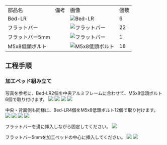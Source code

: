 <table class="packing-list">
    <tbody>
        <tr>
            <td>部品名</td>
            <td>備考</td>
            <td class="packing-img">画像</td>
            <td>個数</td>
        </tr>
        <tr>
            <td>Bed-LR</td>
            <td></td>
            <td><img src="./images/packing/Bed-LR.jpg" alt="Bed-LR"/></td>
            <td>6</td>
        </tr>
        <tr>
            <td>フラットバー</td>
            <td></td>
            <td><img src="./images/packing/flatbar.jpg" alt="フラットバー"/></td>
            <td>22</td>
        </tr>
        <tr>
            <td>フラットバー5mm</td>
            <td></td>
            <td><img src="./images/packing/flatbar.jpg" alt="フラットバー"/></td>
            <td>1</td>
        </tr>
        <tr>
            <td>M5x8低頭ボルト</td>
            <td></td>
            <td><img src="./images/packing/145.jpg" alt="M5x8低頭ボルト"/></td>
            <td>18</td>
        </tr>
    </tbody>
</table>

## 工程手順

### 加工ベッド組み立て

写真を参考に、Bed-LR2個を中央アルミフレームに合わせて、M5x8低頭ボルト6個で取り付けます。
<img src="./images/025/IMG_2058.jpg"/>
<img src="./images/025/IMG_2059.jpg"/>
<img src="./images/025/IMG_2060.jpg"/>
<img src="./images/025/IMG_2062.jpg"/>

中央・背面側も同様に、Bed-LR4個をM5x8低頭ボルト12個で取り付けます。
<img src="./images/025/IMG_2063.jpg"/>
<img src="./images/025/IMG_2065.jpg"/>
<img src="./images/025/IMG_2066.jpg"/>
<img src="./images/025/IMG_2068.jpg"/>

フラットバーを溝に挿入しながら固定してください。
<img src="./images/025/IMG_2070.jpg"/>

フラットバー5mmを加工ベッドの中心に挿入してください。
<img src="./images/025/IMG_2071.jpg"/>
<img src="./images/025/IMG_2147.jpg"/>
